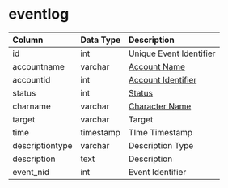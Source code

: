# eventlog

| Column | Data Type | Description |
| :--- | :--- | :--- |
| id | int | Unique Event Identifier |
| accountname | varchar | [Account Name](../../schema/account/account.md) |
| accountid | int | [Account Identifier](../../schema/account/account.md) |
| status | int | [Status](../../../../server/player/status-levels) |
| charname | varchar | [Character Name](../../schema/characters/character_data.md) |
| target | varchar | Target |
| time | timestamp | TIme Timestamp |
| descriptiontype | varchar | Description Type |
| description | text | Description |
| event_nid | int | Event Identifier |

